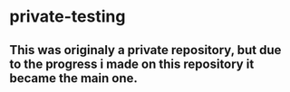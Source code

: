 # private-testing 

## This was originaly a private repository, but due to the progress i made on this repository it became the main one.
